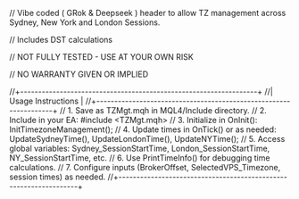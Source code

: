 // Vibe coded ( GRok & Deepseek ) header to allow TZ management across Sydney, New York and London Sessions.

// Includes DST calculations

// NOT FULLY TESTED - USE AT YOUR OWN RISK

// NO WARRANTY GIVEN OR IMPLIED

//+------------------------------------------------------------------+
//| Usage Instructions                                              |
//+------------------------------------------------------------------+
// 1. Save as TZMgt.mqh in MQL4/Include directory.
// 2. Include in your EA: #include <TZMgt.mqh>
// 3. Initialize in OnInit(): InitTimezoneManagement();
// 4. Update times in OnTick() or as needed: UpdateSydneyTime(), UpdateLondonTime(), UpdateNYTime();
// 5. Access global variables: Sydney_SessionStartTime, London_SessionStartTime, NY_SessionStartTime, etc.
// 6. Use PrintTimeInfo() for debugging time calculations.
// 7. Configure inputs (BrokerOffset, SelectedVPS_Timezone, session times) as needed.
//+------------------------------------------------------------------+

